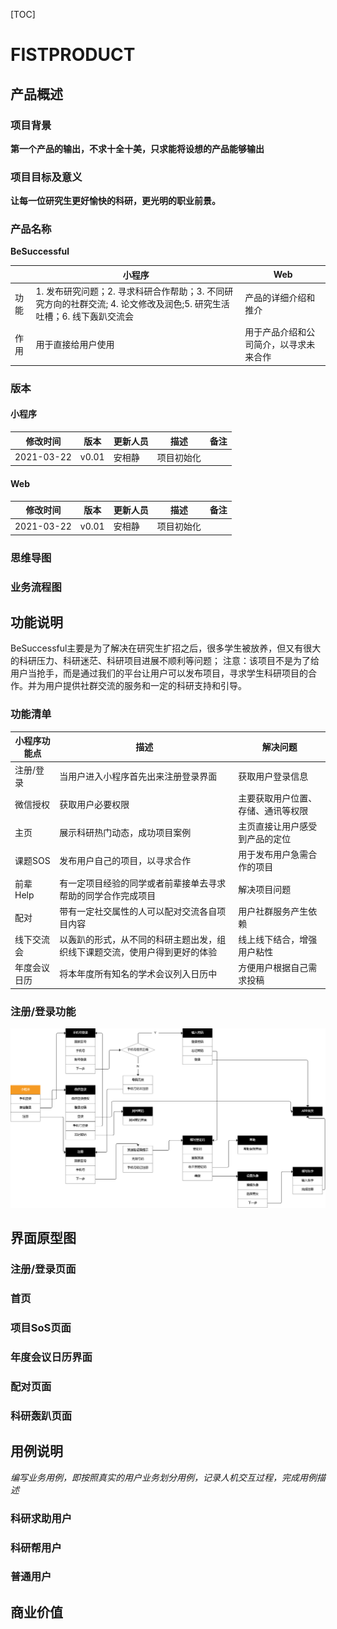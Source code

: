 [TOC]

# FISTPRODUCT
## 产品概述
### 项目背景
**第一个产品的输出，不求十全十美，只求能将设想的产品能够输出**
### 项目目标及意义
**让每一位研究生更好愉快的科研，更光明的职业前景。**

### 产品名称
**BeSuccessful**

||小程序| Web|
|---|---   | --- |
| 功能 | 1. 发布研究问题；2. 寻求科研合作帮助；3. 不同研究方向的社群交流; 4. 论文修改及润色;5. 研究生活吐槽；6. 线下轰趴交流会 |产品的详细介绍和推介|
|作用|用于直接给用户使用|用于产品介绍和公司简介，以寻求未来合作|
### 版本
#### 小程序
|修改时间|版本|更新人员|描述|备注|
|---|---|----|-----|-----|
|2021-03-22|v0.01|安相静|项目初始化||

#### Web
|修改时间|版本|更新人员|描述|备注|
|---|---|----|-----|-----|
|2021-03-22|v0.01|安相静|项目初始化||

### 思维导图

### 业务流程图

## 功能说明
BeSuccessful主要是为了解决在研究生扩招之后，很多学生被放养，但又有很大的科研压力、科研迷茫、科研项目进展不顺利等问题；
注意：该项目不是为了给用户当抢手，而是通过我们的平台让用户可以发布项目，寻求学生科研项目的合作。并为用户提供社群交流的服务和一定的科研支持和引导。
### 功能清单
|小程序功能点|描述|解决问题|
| --- |---|---|
|注册/登录|当用户进入小程序首先出来注册登录界面|获取用户登录信息|
|微信授权|获取用户必要权限|主要获取用户位置、存储、通讯等权限|
|主页|展示科研热门动态，成功项目案例|主页直接让用户感受到产品的定位|
|课题SOS|发布用户自己的项目，以寻求合作|用于发布用户急需合作的项目|
|前辈Help|有一定项目经验的同学或者前辈接单去寻求帮助的同学合作完成项目|解决项目问题|
|配对|带有一定社交属性的人可以配对交流各自项目内容|用户社群服务产生依赖|
|线下交流会|以轰趴的形式，从不同的科研主题出发，组织线下课题交流，使用户得到更好的体验|线上线下结合，增强用户粘性|
|年度会议日历|将本年度所有知名的学术会议列入日历中|方便用户根据自己需求投稿|

### 注册/登录功能
![](image/README/1616490713650.png)
## 界面原型图

### 注册/登录页面



### 首页

### 项目SoS页面

### 年度会议日历界面
### 配对页面

### 科研轰趴页面


## 用例说明
*编写业务用例，即按照真实的用户业务划分用例，记录人机交互过程，完成用例描述*

### 科研求助用户

### 科研帮用户

### 普通用户
## 商业价值




